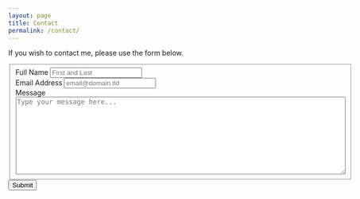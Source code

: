 ```yaml
---
layout: page
title: Contact
permalink: /contact/
---
```

If you wish to contact me, please use the form below. 

<form id="fs-frm" name="simple-contact-form" accept-charset="utf-8" action="https://formspree.io/f/xdordkpb" method="post" markdown="0">
  <fieldset id="fs-frm-inputs">
    <label for="full-name">Full Name</label>
    <input type="text" name="name" id="full-name" placeholder="First and Last" required=""><br/>
    <label for="email-address">Email Address</label>
    <input type="email" name="_replyto" id="email-address" placeholder="email@domain.tld" required=""><br/>
    <label for="message">Message</label>
    <textarea rows="10" cols="80"  name="message" id="message" placeholder="Type your message here..." required=""></textarea>
    <input type="hidden" name="_subject" id="email-subject" value="Contact Form Submission">
  </fieldset>
  <input type="submit" value="Submit">
</form>

